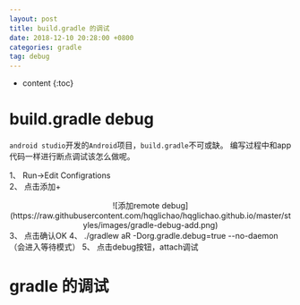 ```yaml
---
layout: post
title: build.gradle 的调试
date: 2018-12-10 20:28:00 +0800
categories: gradle
tag: debug
---
```

* content
{:toc}


build.gradle debug                     
=========================================

`android studio`开发的`Android`项目，`build.gradle`不可或缺。
编写过程中和app代码一样进行断点调试该怎么做呢。

1、 Run->Edit Configrations  
2、 点击添加+  
<div align=center>![添加remote debug](https://raw.githubusercontent.com/hqglichao/hqglichao.github.io/master/styles/images/gradle-debug-add.png)</div>  
3、 点击确认OK  
4、 ./gradlew aR -Dorg.gradle.debug=true  --no-daemon （会进入等待模式）  
5、 点击debug按钮，attach调试  

gradle 的调试
=========================================
